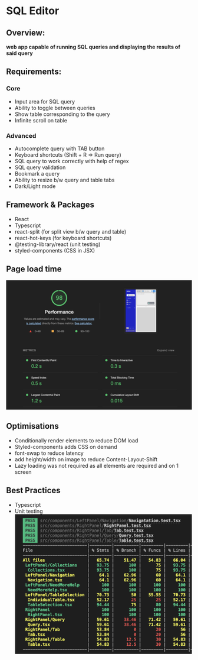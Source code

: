 
# SQL Editor

 ## Overview:
<b>web app capable of running SQL queries and displaying the results of said query</b>

 ## Requirements:

### Core
  - Input area for SQL query
  - Ability to toggle between queries
  - Show table corresponding to the query
  - Infinite scroll on table

### Advanced
- Autocomplete query with TAB button
- Keyboard shortcuts (Shift + R => Run query)
- SQL query to work correctly with help of regex
- SQL query validation
- Bookmark a query
- Ability to resize b/w query and table tabs
- Dark/Light mode

## Framework & Packages

- React
- Typescript
- react-split (for split view b/w query and table)
- react-hot-keys (for keyboard shortcuts)
- @testing-library/react (unit testing)
- styled-components (CSS in JSX)


## Page load time

![Lighthouse screenshot](./reports/load-time.png)


## Optimisations

- Conditionally render elements to reduce DOM load
- Styled-components adds CSS on demand
- font-swap to reduce latency
- add height/width on image to reduce Content-Layout-Shift
- Lazy loading was not required as all elements are required and on 1 screen

## Best Practices
- Typescript
- Unit testing
![Coverage report](./reports/unit-test-coverage.png)
